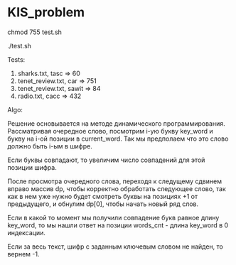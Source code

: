 # KIS_problem

chmod 755 test.sh

./test.sh

Tests:
1) sharks.txt, tasc => 60
2) tenet_review.txt, car => 751
3) tenet_review.txt, sawit => 84
4) radio.txt, cacc => 432

Algo:

Решение основывается на методе динамического программирования. Рассматривая очередное слово, посмотрим i-ую букву key_word и букву на i-ой позиции в current_word. Так мы предполаем что это слово должно быть i-ым в шифре. 

Если буквы совпадают, то увеличим число совпадений для этой позиции шифра. 

После просмотра очередного слова, переходя к следущему сдвинем вправо массив dp, чтобы корректно обработать следующее слово, так как в нем уже нужно будет смотреть буквы на позициях +1 от предыдущего, и обнулим dp[0], чтобы начать новый ряд слов.

Если в какой то момент мы получили совпадение букв равное длину key_word, то мы нашли ответ на позиции words_cnt - длина key_word в 0 индексации.

Если за весь текст, шифр с заданным ключевым словом не найден, то вернем -1.
